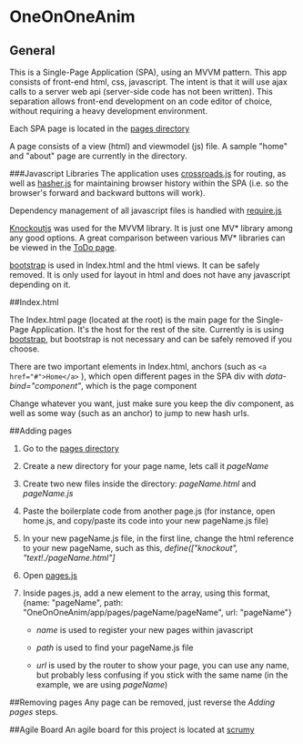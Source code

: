 # OneOnOneAnim

## General

This is a Single-Page Application (SPA), using an MVVM pattern. This app consists of front-end html, css, javascript. The intent is that it will use ajax calls to a server web api (server-side code has not been written). This separation allows front-end development on an code editor of choice, without requiring a heavy development environment.

Each SPA page is located in the [pages directory](/app/pages)

A page consists of a view (html) and viewmodel (js) file. A sample "home" and "about" page are currently in the directory.

###Javascript Libraries
The application uses [crossroads.js](https://millermedeiros.github.io/crossroads.js/) for routing, as well as [hasher.js](https://github.com/millermedeiros/hasher/) for maintaining browser history within the SPA (i.e. so the browser's forward and backward buttons will work).

Dependency management of all javascript files is handled with [require.js](http://requirejs.org/docs/api.html)

[Knockoutjs](http://knockoutjs.com/) was used for the MVVM library. It is just one MV* library among any good options. A great comparison between various MV* libraries can be viewed in the [ToDo page](http://todomvc.com/).

[bootstrap](http://getbootstrap.com/) is used in Index.html and the html views. It can be safely removed. It is only used for layout in html and does not have any javascript depending on it.


##Index.html

The Index.html page (located at the root) is the main page for the Single-Page Application. It's the host for the rest of the site. Currently is is using [bootstrap](http://getbootstrap.com/), but bootstrap is not necessary and can be safely removed if you choose.

There are two important elements in Index.html,
  anchors (such as ```<a href="#">Home</a>``` ), which open different pages in the SPA
  div with _data-bind="component"_, which is the page component

Change whatever you want, just make sure you keep the div component, as well as some way (such as an anchor) to jump to new hash urls.

##Adding pages
1. Go to the [pages directory](/app/pages)
2. Create a new directory for your page name, lets call it _pageName_
3. Create two new files inside the directory: _pageName.html_ and _pageName.js_
4. Paste the boilerplate code from another page.js (for instance, open home.js, and copy/paste its code into your new pageName.js file)
5. In your new pageName.js file, in the first line, change the html reference to your new pageName, such as this, _define(["knockout", *"text!./pageName.html"*]_
6. Open [pages.js](/app/pages/pages.js)
7. Inside pages.js, add a new element to the array, using this format, {name: "pageName", path: "OneOnOneAnim/app/pages/pageName/pageName", url: "pageName"}

   - *name* is used to register your new pages within javascript

   - *path* is used to find your pageName.js file

   - *url* is used by the router to show your page, you can use any name, but probably less confusing if you stick with the same name (in the example, we are using _pageName_)

##Removing pages
Any page can be removed, just reverse the _Adding pages_ steps. 

##Agile Board
An agile board for this project is located at [scrumy](https://scrumy.com/oneonone)
